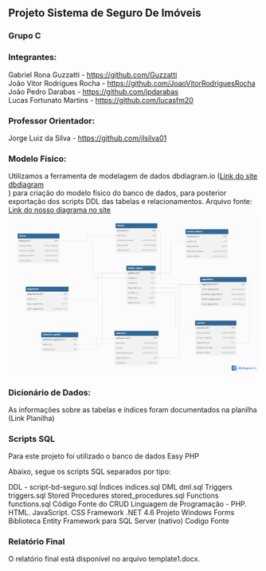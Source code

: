 ## Projeto Sistema de Seguro De Imóveis

### Grupo C

### Integrantes:
Gabriel Rona Guzzatti - https://github.com/Guzzatti <br>
João Vitor Rodrigues Rocha - https://github.com/JoaoVitorRodriguesRocha <br>
João Pedro Darabas - https://github.com/jpdarabas <br>
Lucas Fortunato Martins - https://github.com/lucasfm20 <br>

### Professor Orientador:
Jorge Luiz da Silva - https://github.com/jlsilva01

### Modelo Físico:
Utilizamos a ferramenta de modelagem de dados dbdiagram.io (<a href="https://dbdiagram.io/">Link do site dbdiagram</a> <br/>) para criação do modelo físico do banco de dados, para posterior exportação dos scripts DDL das tabelas e relacionamentos.
Arquivo fonte: <a href="https://dbdiagram.io/d/imoveis-satc-655b579f3be149578759b62a">Link do nosso diagrama no site</a> <br>
<img src="https://github.com/Guzzatti/seguro-imoveis-satc-2023/blob/main/Imagens/DBML%20BD2.png"> <br>
  
### Dicionário de Dados:
As informações sobre as tabelas e índices foram documentados na planilha (Link Planilha)

### Scripts SQL
Para este projeto foi utilizado o banco de dados Easy PHP

Abaixo, segue os scripts SQL separados por tipo:

DDL - script-bd-seguro.sql
Índices indices.sql
DML dml.sql
Triggers triggers.sql
Stored Procedures stored_procedures.sql
Functions functions.sql
Código Fonte do CRUD
Linguagem de Programação - PHP. HTML. JavaScript. CSS
Framework .NET 4.6
Projeto Windows Forms
Biblioteca Entity Framework para SQL Server (nativo)
Codigo Fonte

### Relatório Final
O relatório final está disponível no arquivo template1.docx.